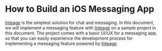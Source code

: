 # How to Build an iOS Messaging App

[Inteage](http://inteage.com) is the simplest solution for chat and messaging. In this document, we will implement a messaging feature with [Inteage](http://inteage.com) on a sample project in this document. The project comes with a basic UI/UX for a messaging app, so that you can easily experience the development process for implementing a messaging feature powered by [Inteage](http://inteage.com). 

